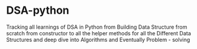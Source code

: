 # DSA-python
Tracking all learnings of DSA in Python from Building Data Structure from scratch from constructor to all the helper methods for all the Different Data Structures and deep dive into Algorithms and Eventually Problem - solving  
